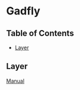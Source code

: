 # Gadfly

## Table of Contents
* [Layer](layer)


## Layer
[Manual](http://gadflyjl.org/v0.5/man/layers.html)

